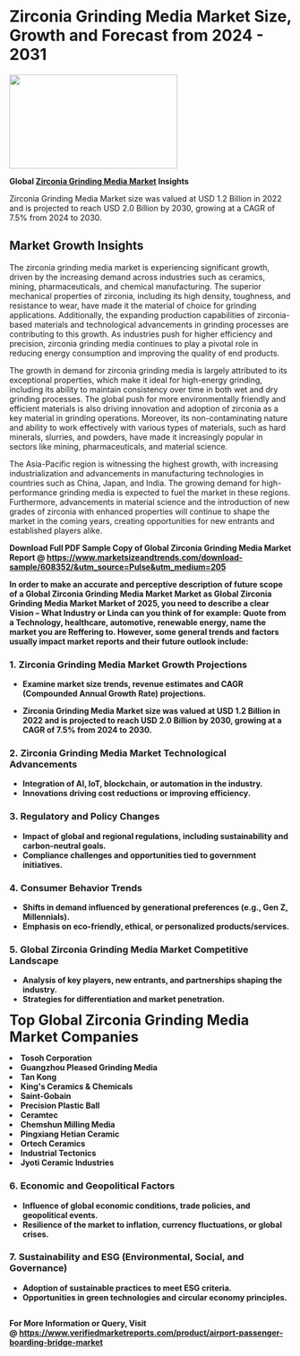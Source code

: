 <H1>Zirconia Grinding Media Market Size, Growth and Forecast from 2024 - 2031</H1><img class="aligncenter size-medium wp-image-584254" src="https://thirdeyenews.in/wp-content/uploads/2024/09/Global-Market-Research-300x168.jpeg" alt="" width="300" height="168" /><p><strong>Global&nbsp;<a href="https://www.marketsizeandtrends.com/download-sample/608352/&amp;utm_source=Pulse&amp;utm_medium=205">Zirconia Grinding Media Market</a> Insights</strong></p><p>Zirconia Grinding Media Market size was valued at USD 1.2 Billion in 2022 and is projected to reach USD 2.0 Billion by 2030, growing at a CAGR of 7.5% from 2024 to 2030.</p><p><h2>Market Growth Insights</h2> <p>The zirconia grinding media market is experiencing significant growth, driven by the increasing demand across industries such as ceramics, mining, pharmaceuticals, and chemical manufacturing. The superior mechanical properties of zirconia, including its high density, toughness, and resistance to wear, have made it the material of choice for grinding applications. Additionally, the expanding production capabilities of zirconia-based materials and technological advancements in grinding processes are contributing to this growth. As industries push for higher efficiency and precision, zirconia grinding media continues to play a pivotal role in reducing energy consumption and improving the quality of end products.</p> <p><strong></strong></p> <p>The growth in demand for zirconia grinding media is largely attributed to its exceptional properties, which make it ideal for high-energy grinding, including its ability to maintain consistency over time in both wet and dry grinding processes. The global push for more environmentally friendly and efficient materials is also driving innovation and adoption of zirconia as a key material in grinding operations. Moreover, its non-contaminating nature and ability to work effectively with various types of materials, such as hard minerals, slurries, and powders, have made it increasingly popular in sectors like mining, pharmaceuticals, and material science.</p> <p>The Asia-Pacific region is witnessing the highest growth, with increasing industrialization and advancements in manufacturing technologies in countries such as China, Japan, and India. The growing demand for high-performance grinding media is expected to fuel the market in these regions. Furthermore, advancements in material science and the introduction of new grades of zirconia with enhanced properties will continue to shape the market in the coming years, creating opportunities for new entrants and established players alike.</p> <p><strong></p><p><span class=""><strong>Download Full PDF Sample Copy of Global Zirconia Grinding Media Market Report</strong> @ <a href="https://www.marketsizeandtrends.com/download-sample/608352/&amp;utm_source=Pulse&amp;utm_medium=205" target="_blank">https://www.marketsizeandtrends.com/download-sample/608352/&amp;utm_source=Pulse&amp;utm_medium=205</a></span></p><p>In order to make an accurate and perceptive description of future scope of a Global&nbsp;Zirconia Grinding Media Market Market as Global&nbsp;Zirconia Grinding Media Market Market of 2025, you need to describe a clear Vision &ndash; What Industry or Linda can you think of for example: Quote from a Technology, healthcare, automotive, renewable energy, name the market you are Reffering to. However, some general trends and factors usually impact market reports and their future outlook include:</p><h3>1.&nbsp;<strong>Zirconia Grinding Media Market Growth Projections</strong></h3><ul><li>Examine market size trends, revenue estimates and CAGR (Compounded Annual Growth Rate) projections.</li><li><p>Zirconia Grinding Media Market size was valued at USD 1.2 Billion in 2022 and is projected to reach USD 2.0 Billion by 2030, growing at a CAGR of 7.5% from 2024 to 2030.</p></li></ul><h3>2.&nbsp;<strong>Zirconia Grinding Media Market Technological Advancements</strong></h3><ul><li>Integration of AI, IoT, blockchain, or automation in the industry.</li><li>Innovations driving cost reductions or improving efficiency.</li></ul><h3>3.&nbsp;<strong>Regulatory and Policy Changes</strong></h3><ul><li>Impact of global and regional regulations, including sustainability and carbon-neutral goals.</li><li>Compliance challenges and opportunities tied to government initiatives.</li></ul><h3>4.&nbsp;<strong>Consumer Behavior Trends</strong></h3><ul><li>Shifts in demand influenced by generational preferences (e.g., Gen Z, Millennials).</li><li>Emphasis on eco-friendly, ethical, or personalized products/services.</li></ul><h3>5.&nbsp;<strong>Global Zirconia Grinding Media Market Competitive Landscape</strong></h3><ul><li>Analysis of key players, new entrants, and partnerships shaping the industry.</li><li>Strategies for differentiation and market penetration.</li></ul><p data-pm-slice="1 1 []"><span style="color: inherit; font-family: inherit; font-size: 25px;">Top Global Zirconia Grinding Media Market Companies</span></p><div class="" data-test-id=""><p><li>Tosoh Corporation</li><li> Guangzhou Pleased Grinding Media</li><li> Tan Kong</li><li> King's Ceramics & Chemicals</li><li> Saint-Gobain</li><li> Precision Plastic Ball</li><li> Ceramtec</li><li> Chemshun Milling Media</li><li> Pingxiang Hetian Ceramic</li><li> Ortech Ceramics</li><li> Industrial Tectonics</li><li> Jyoti Ceramic Industries</li></p></div><h3>6.&nbsp;<strong>Economic and Geopolitical Factors</strong></h3><ul><li>Influence of global economic conditions, trade policies, and geopolitical events.</li><li>Resilience of the market to inflation, currency fluctuations, or global crises.</li></ul><h3>7.&nbsp;<strong>Sustainability and ESG (Environmental, Social, and Governance)</strong></h3><ul><li>Adoption of sustainable practices to meet ESG criteria.</li><li>Opportunities in green technologies and circular economy principles.</li></ul><h2><strong style="font-size: 14px;">For More Information or Query, Visit @&nbsp;</strong><a style="background-color: #ffffff; font-size: 14px;" href="https://www.marketsizeandtrends.com/report/zirconia-grinding-media-market/" target="_blank">https://www.verifiedmarketreports.com/product/airport-passenger-boarding-bridge-market</a></h2>

